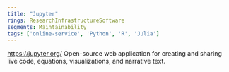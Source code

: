```yaml
---
title: "Jupyter"
rings: ResearchInfrastructureSoftware
segments: Maintainability
tags: ['online-service', 'Python', 'R', 'Julia']
---
```

https://jupyter.org/
Open-source web application for creating and sharing live code, equations, visualizations, and narrative text.
